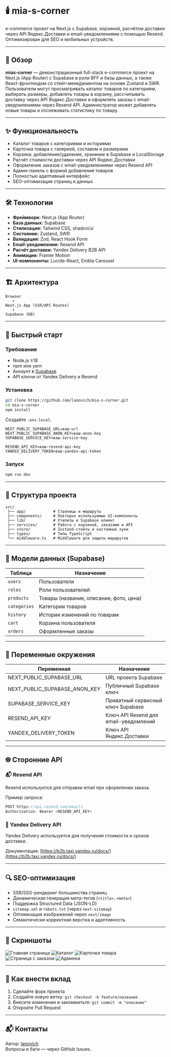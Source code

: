# 🕯️ mia-s-corner

e-commerce проект на Next.js с Supabase, корзиной, расчётом доставки через API Яндекс.Доставки и email-уведомлениями с помощью Resend. Оптимизирован для SEO и мобильных устройств.

---

## 📖 Обзор

**mias-corner** — демонстрационный full-stack e-commerce проект на Next.js (App Router) с Supabase в роли BFF и базы данных, а также React-фронтендом со стейт-менеджментом на основе Zustand и SWR. Пользователи могут просматривать каталог товаров по категориям, выбирать размеры, добавлять товары в корзину, рассчитывать доставку через API Яндекс.Доставки и оформлять заказы с email-уведомлениями через Resend API. Администратор может добавлять новые товары и отслеживать статистику по товару.

---

## ✨ Функциональность

- Каталог товаров с категориями и историями
- Карточка товара с галереей, составом и размерами
- Корзина: добавление/удаление, хранение в Supabase и LocalStorage
- Расчёт стоимости доставки через API Яндекс.Доставки
- Оформление заказов с email-уведомлениями через Resend API
- Админ-панель с формой добавления товаров
- Полностью адаптивный интерфейс
- SEO-оптимизация страниц и данных

---

## 🛠 Технологии

- **Фреймворк:** Next.js (App Router)
- **База данных:** Supabase
- **Стилизация:** Tailwind CSS, shadcn/ui
- **Состояние:** Zustand, SWR
- **Валидация:** Zod, React Hook Form
- **Email-уведомления:** Resend API
- **Расчёт доставки:** Yandex Delivery B2B API
- **Анимации:** Framer Motion
- **UI-компоненты:** Lucide-React, Embla Carousel

---

## 🏗 Архитектура

```
Browser
   ⬍
Next.js App (SSR/API Routes)
   ⬍
Supabase (DB)
```

---

## 🚀 Быстрый старт

### Требования

- Node.js ≥18
- npm или yarn
- Аккаунт в [Supabase](https://supabase.com/)
- API ключи от Yandex Delivery и Resend

### Установка

```bash
git clone https://github.com/lanovich/mia-s-corner.git
cd mia-s-corner
npm install
```

Создайте `.env.local`:

```dotenv
NEXT_PUBLIC_SUPABASE_URL=ваш-url
NEXT_PUBLIC_SUPABASE_ANON_KEY=ваш-anon-key
SUPABASE_SERVICE_KEY=ваш-service-key

RESEND_API_KEY=ваш-resend-api-key
YANDEX_DELIVERY_TOKEN=ваш-yandex-api-token
```

### Запуск

```bash
npm run dev
```

---

## 📂 Структура проекта

```
src/
 ├── app/            # Страницы и маршруты
 ├── components/     # Повторно используемые UI-компоненты
 ├── lib/            # Утилиты и Supabase клиент
 ├── services/       # Работа с корзиной, заказами и API
 ├── store/          # Zustand-стейты и кастомные хуки
 ├── types/          # Типы TypeScript
 └── middleware.ts   # Middleware для защиты маршрутов
```

---

## 💾 Модели данных (Supabase)

| Таблица      | Назначение                              |
| ------------ | --------------------------------------- |
| `users`      | Пользователи                            |
| `roles`      | Роли пользователей                      |
| `products`   | Товары (название, описание, фото, цена) |
| `categories` | Категории товаров                       |
| `history`    | Истории изменений по товарам            |
| `cart`       | Корзина пользователя                    |
| `orders`     | Оформленные заказы                      |

---

## 🔧 Переменные окружения

| Переменная                    | Назначение                            |
| ----------------------------- | ------------------------------------- |
| NEXT_PUBLIC_SUPABASE_URL      | URL проекта Supabase                  |
| NEXT_PUBLIC_SUPABASE_ANON_KEY | Публичный Supabase ключ               |
| SUPABASE_SERVICE_KEY          | Приватный сервисный ключ Supabase     |
| RESEND_API_KEY                | Ключ API Resend для email-уведомлений |
| YANDEX_DELIVERY_TOKEN         | Ключ API Яндекс.Доставки              |

---

## 🌐 Сторонние API

### 📬 Resend API

Resend используется для отправки email при оформлении заказа.

Пример запроса:

```ts
POST https://api.resend.com/emails
Authorization: Bearer <RESEND_API_KEY>
```

### 🚚 Yandex Delivery API

Yandex Delivery используется для получения стоимости и сроков доставки.

Документация: [https://b2b.taxi.yandex.ru/docs/](https://b2b.taxi.yandex.ru/docs/)

---

## 🔍 SEO-оптимизация

- SSR/SSG-рендеринг большинства страниц
- Динамическая генерация мета-тегов (`<title>`, `<meta>`)
- Поддержка Structured Data (JSON-LD)
- `sitemap.xml` и `robots.txt` (через `next-sitemap`)
- Оптимизация изображений через `next/image`
- Семантически корректная верстка и адаптивность

---

## 📸 Скриншоты

![Главная страница](screenshots/home.png)
![Каталог](screenshots/catalog.png)
![Карточка товара](screenshots/product.png)
![Страница с заказом](screenshots/cart.png)
![Админка](screenshots/histories.png)

---

## 🤝 Как внести вклад

1. Сделайте форк проекта
2. Создайте новую ветку: `git checkout -b feature/название`
3. Внесите изменения и закоммитьте: `git commit -m "описание"`
4. Откройте Pull Request

---

## 📬 Контакты

Автор: [lanovich](https://github.com/lanovich)  
Вопросы и баги — через GitHub Issues.
